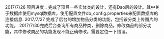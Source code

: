 2017/7/26 项目进度：完成了项目一些实体类的设计，还有Dao层的设计。其中关于数据库使用mysql数据库，使用配置文件db_config.properties来配置数据库的连接信息.
2017/7/27 完成了后台的增加物品分类的功能，包括该分类上传图片的功能。
2017/7/30完成后台查询所有商品种类，删除商品，修改商品的部分功能，其中修改商品的功能发现不能正确修改，需要定位一下错误。